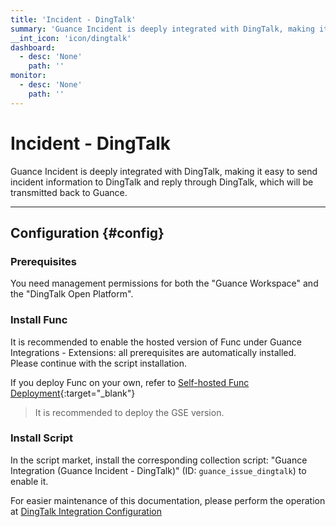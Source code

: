 ```yaml
---
title: 'Incident - DingTalk'
summary: 'Guance Incident is deeply integrated with DingTalk, making it easy to send incident information to DingTalk and reply through DingTalk, which will be transmitted back to Guance'
__int_icon: 'icon/dingtalk'
dashboard:
  - desc: 'None'
    path: ''
monitor:
  - desc: 'None'
    path: ''
---
```


<!-- markdownlint-disable MD025 -->
# Incident - DingTalk
<!-- markdownlint-enable -->

Guance Incident is deeply integrated with DingTalk, making it easy to send incident information to DingTalk and reply through DingTalk, which will be transmitted back to Guance.

---

## Configuration {#config}

### Prerequisites

You need management permissions for both the "Guance Workspace" and the "DingTalk Open Platform".

### Install Func

It is recommended to enable the hosted version of Func under Guance Integrations - Extensions: all prerequisites are automatically installed. Please continue with the script installation.

If you deploy Func on your own, refer to [Self-hosted Func Deployment](https://func.guance.com/doc/script-market-guance-integration/){:target="_blank"}

> It is recommended to deploy the GSE version.

### Install Script

In the script market, install the corresponding collection script: "Guance Integration (Guance Incident - DingTalk)" (ID: `guance_issue_dingtalk`) to enable it.

For easier maintenance of this documentation, please perform the operation at [DingTalk Integration Configuration](https://func.guance.com/doc/script-market-guance-issue-dingtalk-integration/)
